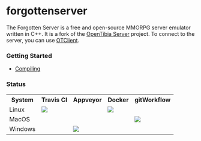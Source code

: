 forgottenserver 
===============

The Forgotten Server is a free and open-source MMORPG server emulator written in C++. It is a fork of the [OpenTibia Server](https://github.com/opentibia/server) project. To connect to the server, you can use [OTClient](https://github.com/edubart/otclient).

### Getting Started

* [Compiling](https://github.com/aspiraboo/3884/wiki/Compiling)

### Status

<table align="center">
    <tr>
        <th>
            System
        </th>
        <th>
            Travis CI
        </th>
        <th>
            Appveyor
        </th>
        <th>
            Docker
        </th>   
        <th>
            gitWorkflow
        </th>        
    </tr>
    <tr>
        <td>
            Linux
        </td>
        <td>
            <a href="https://travis-ci.org/aspiraboo/3884">
                <img src="https://travis-ci.org/aspiraboo/3884.svg?branch=master">
            </a>
        </td>
        <td></td>
        <td>
            <a href="https://microbadger.com/images/aspiraboo/3884">
                <img src="https://images.microbadger.com/badges/image/aspiraboo/3884.svg">
            </a>        
        </td>
        <td></td>
    <tr>
    <tr>
        <td>
            MacOS
        </td>
        <td></td>
        <td></td>
        <td></td>
        <td>
            <a href="https://github.com/aspiraboo/3884/actions?query=workflow%3A%22Build+on+MacOS%22">
                <img src="https://github.com/aspiraboo/3884/workflows/Build%20on%20MacOS/badge.svg">
            </a>
        </td>    
    </tr>
    <tr>
        <td>
            Windows
        </td>
        <td></td>
        <td>
            <a href="https://ci.appveyor.com/project/aspiraboo/3884">
                <img src="https://ci.appveyor.com/api/projects/status/c1ej629ufvx4x22a?svg=true">
            </a>
        </td>
        <td></td>    
        <td></td>
    </tr> 
</table>
